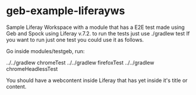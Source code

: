 # geb-example-liferayws

Sample Liferay Workspace with a module that has a E2E test made using Geb and Spock using Liferay v.7.2.
to run the tests just use ./gradlew test 
If you want to run just one test you could use it as follows.

Go inside modules/testgeb, run:

../../gradlew chromeTest
../../gradlew firefoxTest 
../../gradlew chromeHeadlessTest

You should have a webcontent inside Liferay that has yet inside it's title or content.
